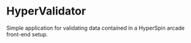 # HyperValidator
Simple application for validating data contained in a HyperSpin arcade front-end setup.
